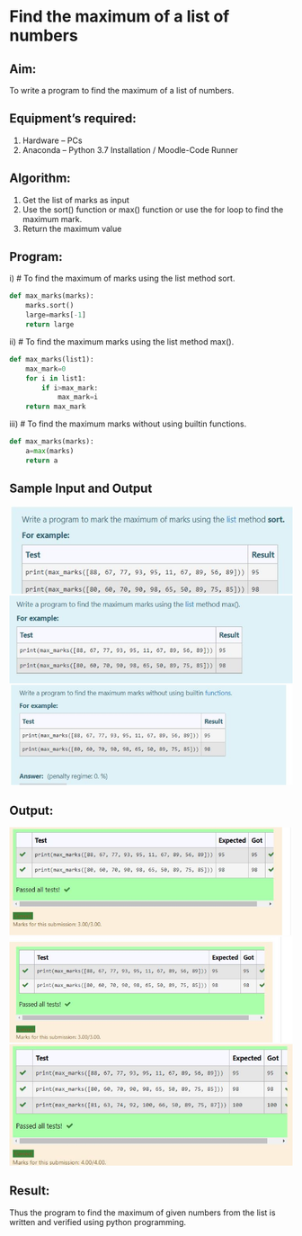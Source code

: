 # Find the maximum of a list of numbers
## Aim:
To write a program to find the maximum of a list of numbers.
## Equipment’s required:
1.	Hardware – PCs
2.	Anaconda – Python 3.7 Installation / Moodle-Code Runner
## Algorithm:
1.	Get the list of marks as input
2.	Use the sort() function or max() function or use the for loop to find the maximum mark.
3.	Return the maximum value
## Program:

i)	# To find the maximum of marks using the list method sort.
```Python
def max_marks(marks):
    marks.sort()
    large=marks[-1]
    return large


```

ii)	# To find the maximum marks using the list method max().
```Python
def max_marks(list1):
    max_mark=0
    for i in list1:
        if i>max_mark:
            max_mark=i
    return max_mark


```

iii) # To find the maximum marks without using builtin functions.
```Python
def max_marks(marks):
    a=max(marks)
    return a


```
## Sample Input and Output
![output](1.JPG) 
![output](2.JPG) 
![output](3.JPG) 
## Output:
![output1](1ans.JPG)
![output](2ans.JPG)
![output](3ans.JPG)   
## Result:
Thus the program to find the maximum of given numbers from the list is written and verified using python programming.
